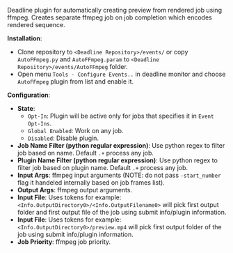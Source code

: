 Deadline plugin for automatically creating preview from rendered job using ffmpeg.
Creates separate ffmpeg job on job completion which encodes rendered sequence.

**Installation**:
  - Clone repository to `<Deadline Repository>/events/` or copy `AutoFFmpeg.py` and `AutoFFmpeg.param` to `<Deadline Repository>/events/AutoFFmpeg` folder.
  - Open menu `Tools - Configure Events..` in deadline monitor and choose `AutoFFmpeg` plugin from list and enable it.

**Configuration**:
  - **State**:
    - `Opt-In`: Plugin will be active only for jobs that specifies it in `Event Opt-Ins`.
    - `Global Enabled`: Work on any job.
    - `Disabled`: Disable plugin.
  - **Job Name Filter (python regular expression)**: Use python regex to filter job based on name. Default `.+` process any job.
  - **Plugin Name Filter (python regular expression)**: Use python regex to filter job based on plugin name. Default `.+` process any job.
  - **Input Args**: ffmpeg input arguments (NOTE: do not pass `-start_number` flag it handeled internally based on job frames list).
  - **Output Args**: ffmpeg output arguments.
  - **Input File**: Uses tokens for example: `<Info.OutputDirectory0>/<Info.OutputFilename0>` will pick first output folder and first output file of the job using submit info/plugin information.
  - **Input File**: Uses tokens for example: `<Info.OutputDirectory0>/preview.mp4` will pick first output folder of the job using submit info/plugin information.
  - **Job Priority**: ffmpeg job priority.
